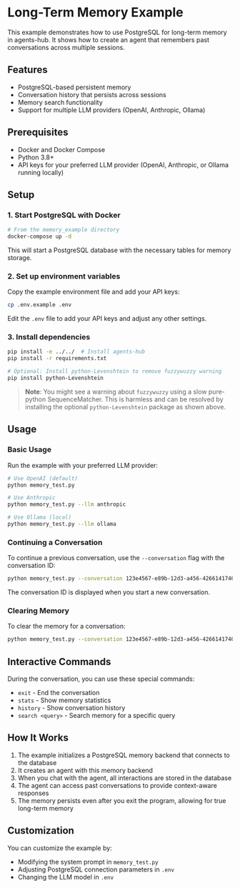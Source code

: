 # Long-Term Memory Example

This example demonstrates how to use PostgreSQL for long-term memory in agents-hub. It shows how to create an agent that remembers past conversations across multiple sessions.

## Features

- PostgreSQL-based persistent memory
- Conversation history that persists across sessions
- Memory search functionality
- Support for multiple LLM providers (OpenAI, Anthropic, Ollama)

## Prerequisites

- Docker and Docker Compose
- Python 3.8+
- API keys for your preferred LLM provider (OpenAI, Anthropic, or Ollama running locally)

## Setup

### 1. Start PostgreSQL with Docker

```bash
# From the memory_example directory
docker-compose up -d
```

This will start a PostgreSQL database with the necessary tables for memory storage.

### 2. Set up environment variables

Copy the example environment file and add your API keys:

```bash
cp .env.example .env
```

Edit the `.env` file to add your API keys and adjust any other settings.

### 3. Install dependencies

```bash
pip install -e ../../  # Install agents-hub
pip install -r requirements.txt

# Optional: Install python-Levenshtein to remove fuzzywuzzy warning
pip install python-Levenshtein
```

> **Note**: You might see a warning about `fuzzywuzzy` using a slow pure-python SequenceMatcher. This is harmless and can be resolved by installing the optional `python-Levenshtein` package as shown above.

## Usage

### Basic Usage

Run the example with your preferred LLM provider:

```bash
# Use OpenAI (default)
python memory_test.py

# Use Anthropic
python memory_test.py --llm anthropic

# Use Ollama (local)
python memory_test.py --llm ollama
```

### Continuing a Conversation

To continue a previous conversation, use the `--conversation` flag with the conversation ID:

```bash
python memory_test.py --conversation 123e4567-e89b-12d3-a456-426614174000
```

The conversation ID is displayed when you start a new conversation.

### Clearing Memory

To clear the memory for a conversation:

```bash
python memory_test.py --conversation 123e4567-e89b-12d3-a456-426614174000 --clear
```

## Interactive Commands

During the conversation, you can use these special commands:

- `exit` - End the conversation
- `stats` - Show memory statistics
- `history` - Show conversation history
- `search <query>` - Search memory for a specific query

## How It Works

1. The example initializes a PostgreSQL memory backend that connects to the database
2. It creates an agent with this memory backend
3. When you chat with the agent, all interactions are stored in the database
4. The agent can access past conversations to provide context-aware responses
5. The memory persists even after you exit the program, allowing for true long-term memory

## Customization

You can customize the example by:

- Modifying the system prompt in `memory_test.py`
- Adjusting PostgreSQL connection parameters in `.env`
- Changing the LLM model in `.env`
